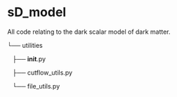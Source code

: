 # sD_model
All code relating to the dark scalar model of dark matter.


└── utilities

   ├── __init__.py
   
   ├── cutflow_utils.py
   
   └── file_utils.py
